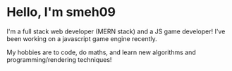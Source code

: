 # Hello, I'm smeh09

I'm a full stack web developer (MERN stack) and a JS game developer!
I've been working on a javascript game engine recently.

My hobbies are to code, do maths, and learn new algorithms and programming/rendering techniques!
